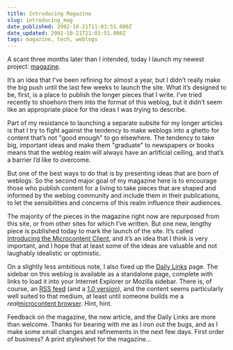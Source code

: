 ```yaml
---
title: Introducing Magazine
slug: introducing_mag
date_published: 2002-10-21T11:03:51.000Z
date_updated: 2002-10-21T11:03:51.000Z
tags: magazine, tech, weblogs
---
```


A scant three months later than I intended, today I launch my newest project: [magazine](http://dashes.com/anil/magazine/).

It’s an idea that I’ve been refining for almost a year, but I didn’t really make the big push until the last few weeks to launch the site. What it’s designed to be, first, is a place to publish the longer pieces that I write. I’ve tried recently to shoehorn them into the format of this weblog, but it didn’t seem like an appropriate place for the ideas I was trying to describe.

Part of my resistance to launching a separate subsite for my longer articles is that I try to fight against the tendency to make weblogs into a ghetto for content that’s not "good enough" to go elsewhere. The tendency to take big, important ideas and make them "graduate" to newspapers or books means that the weblog realm will always have an artificial ceiling, and that’s a barrier I’d like to overcome.

But one of the best ways to do that is by presenting ideas that are born of weblogs. So the second major goal of my magazine here is to encourage those who publish content for a living to take pieces that are shaped and informed by the weblog community and include them in their publications, to let the sensibilities and concerns of this realm influence their audiences.

The majority of the pieces in the magazine right now are repurposed from this site, or from other sites for which I’ve written. But one new, lengthy piece is published today to mark the launch of the site. It’s called [Introducing the Microcontent Client](http://www.dashes.com/magazine/backissues/introducing_the_microcontent_client.php), and it’s an idea that I think is very important, and I hope that at least some of the ideas are valuable and not laughably idealistic or optimistic.

On a slightly less ambitious note, I also fixed up the [Daily Links](http://dashes.com/links/) page. The sidebar on this weblog is available as a standalone page, complete with links to load it into your Internet Explorer or Mozilla sidebar. There is, of course, an [RSS feed](http://dashes.com/links/index.xml) (and a [1.0 version](http://dashes.com/links/index.rdf)), and the content seems particularly well suited to that medium, at least until someone builds me a *real*[microcontent browser](http://www.dashes.com/magazine/backissues/introducing_the_microcontent_client.php). Hint, hint.

Feedback on the magazine, the new article, and the Daily Links are more than welcome. Thanks for bearing with me as I iron out the bugs, and as I make some small changes and refinements in the next few days. First order of business? A print stylesheet for the magazine…
